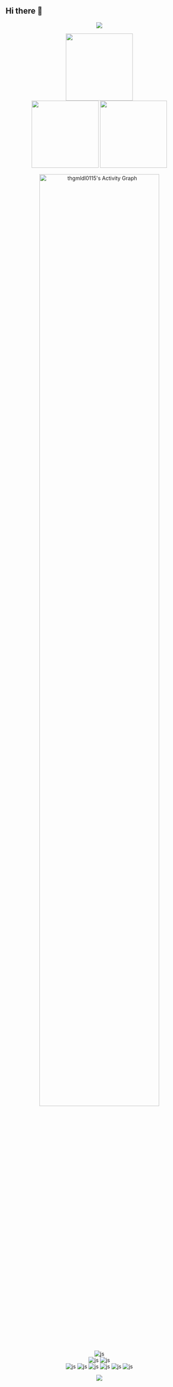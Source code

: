 ## Hi there 👋

<!--
**thgmldl0115/thgmldl0115** is a ✨ _special_ ✨ repository because its `README.md` (this file) appears on your GitHub profile.

Here are some ideas to get you started:

- 🔭 I’m currently working on ...
- 🌱 I’m currently learning ...
- 👯 I’m looking to collaborate on ...
- 🤔 I’m looking for help with ...
- 💬 Ask me about ...
- 📫 How to reach me: ...
- 😄 Pronouns: ...
- ⚡ Fun fact: ...
-->

<div align="center">  
  <img src="https://capsule-render.vercel.app/api?type=waving&color=e88291&height=230&section=header&text=Sohee%20Lee&fontSize=70&fontColor=ffffff" />
  
  <img height="180em" src="https://github-readme-streak-stats.herokuapp.com/?user=thgmldl0115&theme=blood"> <Br>
  <img height="180em" src="https://github-readme-stats.vercel.app/api?username=thgmldl0115&show_icons=true&include_all_commits=true&bg_color=f5cbd1&title_color=8f6f67&text_color=8f6f67">
  <img height="180em" src="https://github-readme-stats.vercel.app/api/top-langs/?username=thgmldl0115&layout=compact&bg_color=f5cbd1&title_color=8f6f67&text_color=8f6f67">
  


  <img src="https://github-readme-activity-graph.vercel.app/graph?username=thgmldl0115&bg_color=f5cbd1&color=8f6f67&line=ffffff" alt="thgmldl0115's Activity Graph" width=80%/>

  <Br>
  <Br>

  
  ![js](https://img.shields.io/badge/Gmail-D14836?style=for-the-badge&logo=gmail&logoColor=white) <br>
  ![js](https://img.shields.io/badge/GIT-E44C30?style=for-the-badge&logo=git&logoColor=white)
  ![js](https://img.shields.io/badge/GitHub-100000?style=for-the-badge&logo=github&logoColor=white) <br>
  ![js](https://img.shields.io/badge/Python-3776AB?style=for-the-badge&logo=python&logoColor=white)
  ![js](https://img.shields.io/badge/HTML-239120?style=for-the-badge&logo=html5&logoColor=white)
  ![js](https://img.shields.io/badge/CSS-239120?&style=for-the-badge&logo=css3&logoColor=white)
  ![js](https://img.shields.io/badge/JavaScript-F7DF1E?style=for-the-badge&logo=JavaScript&logoColor=white)
  ![js](https://img.shields.io/badge/Java-ED8B00?style=for-the-badge&logo=openjdk&logoColor=white)
  ![js](https://img.shields.io/badge/Oracle-F80000?style=for-the-badge&logo=Oracle&logoColor=white)

  



  <img src="https://capsule-render.vercel.app/api?type=waving&color=e88291&height=230&section=footer&text=&fontSize=" />
</div>
  

